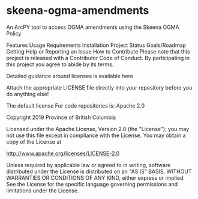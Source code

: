 # skeena-ogma-amendments
An ArcPY tool to access OGMA amendments using the Skeena OGMA Policy

Features
Usage
Requirements
Installation
Project Status
Goals/Roadmap
Getting Help or Reporting an Issue
How to Contribute
Please note that this project is released with a Contributor Code of Conduct. By participating in this project you agree to abide by its terms.

Detailed guidance around licenses is available here

Attach the appropriate LICENSE file directly into your repository before you do anything else!

The default license For code repositories is: Apache 2.0

Copyright 2019 Province of British Columbia

Licensed under the Apache License, Version 2.0 (the "License");
you may not use this file except in compliance with the License.
You may obtain a copy of the License at 

   http://www.apache.org/licenses/LICENSE-2.0

Unless required by applicable law or agreed to in writing, software
distributed under the License is distributed on an "AS IS" BASIS,
WITHOUT WARRANTIES OR CONDITIONS OF ANY KIND, either express or implied.
See the License for the specific language governing permissions and
limitations under the License.


